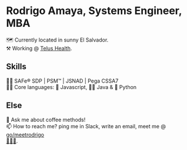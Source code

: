 # Rodrigo Amaya, Systems Engineer, MBA

🗺 Currently located in sunny El Salvador.  
⚒ Working @ [Telus Health](https://github.com/orgs/telus-health/teams/telus-health-mycare).  

## Skills
🐱‍🏍 SAFe® SDP | PSM™ | JSNAD | Pega CSSA7  
🦸‍♂️ Core languages: 🌽 Javascript, 🧙‍♂️ Java & 🐍 Python  

## Else
💬 Ask me about coffee methods!  
📫 How to reach me? ping me in Slack, write an email, meet me @ [go/meetrodrigo](http://go/meetrodrigo)  
[🦆🦆🦆](https://duckduckgo.com/spread).  
